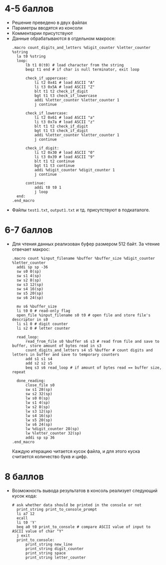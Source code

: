 # 4-5 баллов
* Решение преведено в двух файлах
* Параметры вводятся из консоли
* Комментарии присутствуют
* Данные обрабатываются в отдельном макросе:
  ```
  .macro count_digits_and_letters %digit_counter %letter_counter %string
  	la t0 %string
  	loop:
  		lb t1 0(t0) # load character from the string
  		beqz t1 end # if char is null terminator, exit loop
  		
  		check_if_uppercase:
  			li t2 0x41 # load ASCII "A"
  			li t3 0x5A # load ASCII "Z"
  			blt t1 t2 check_if_digit
  			bgt t1 t3 check_if_lowercase
  			addi %letter_counter %letter_counter 1
  			j continue
  			
  		check_if_lowercase:
  			li t2 0x61 # load ASCII "a"
  			li t3 0x7a # load ASCII "z"
  			blt t1 t2 check_if_digit
  			bgt t1 t3 check_if_digit
  			addi %letter_counter %letter_counter 1
  			j continue
  			
  		check_if_digit:
  			li t2 0x30 # load ASCII "0"
  			li t3 0x39 # load ASCII "9"
  			blt t1 t2 continue
  			bgt t1 t3 continue
  			addi %digit_counter %digit_counter 1
  			j continue
  		
  		continue:
  			addi t0 t0 1
  			j loop
  	end:
  .end_macro
  ```
* Файлы `test1.txt`, `output1.txt` и тд. присутствуют в подкаталоге.
# 6-7 баллов
* Для чтения данных реализован буфер размером 512 байт. За чтение отвечает макрос:
  ```
  .macro count %input_filename %buffer %buffer_size %digit_counter %letter_counter
  	addi sp sp -36
  	sw s0 0(sp)
  	sw s1 4(sp)
  	sw s2 8(sp)
  	sw s3 12(sp)
  	sw s4 16(sp)
  	sw s5 20(sp)
  	sw s6 24(sp)
  
  	mv s6 %buffer_size
  	li t0 0 # read-only flag
  	open_file %input_filename s0 t0 # open file and store file's descriptor in s0
  	li s1 0 # digit counter
  	li s2 0 # letter counter
  	
  	read_loop:
  		read_from_file s0 %buffer s6 s3 # read from file and save to buffer, store amount of bytes read in s3
  		count_digits_and_letters s4 s5 %buffer # count digits and letters in buffer and save to temporary counters
  		add s1 s1 s4
  		add s2 s2 s5
  		beq s3 s6 read_loop # if amount of bytes read == buffer size, repeat
  
  	done_reading:
  		close_file s0
  		sw s1 28(sp)
  		sw s2 32(sp)
  		lw s0 0(sp)
  		lw s1 4(sp)
  		lw s2 8(sp)
  		lw s3 12(sp)
  		lw s4 16(sp)
  		lw s5 20(sp)
  		lw s6 24(sp)
  		lw %digit_counter 28(sp)
  		lw %letter_counter 32(sp)
  		addi sp sp 36
  .end_macro 
  ```
  Каждую итерацию читается кусок файла, и для этого куска считается количество букв и цифр.
# 8 баллов
* Возможность вывода результатов в консоль реализует следующий кусок кода:
  ```
  # ask whether data should be printed in the console or not
	print_string print_to_console_prompt
	li a7 12
	ecall
	li t0 'Y'
	beq a0 t0 print_to_console # compare ASCII value of input to ASCII value of char "Y"
	j exit
	print_to_console:
		print_string new_line
		print_string digit_counter
		print_string space
		print_string letter_counter
  ```